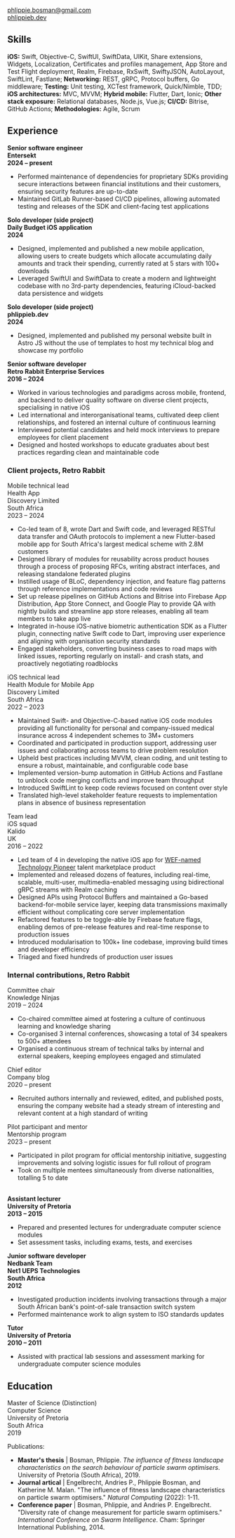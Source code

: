 <!-- NOTE: Title will be added by pandoc -->
<!-- # Phlippie Bosman -->

<br/>
<div class="table"><div class="row links">
  <div class="col links"><a href="mailto:phlippie.bosman@gmail.com">phlippie.bosman@gmail.com</a></div>
  <div class="col links"><a href="https://phlippieb.dev">phlippieb.dev</a></div>
</div></div>

## Skills

**iOS:**
Swift,
Objective-C,
SwiftUI,
SwiftData,
UIKit,
Share extensions,
Widgets,
Localization,
Certificates and profiles management,
App Store and Test Flight deployment,
Realm,
Firebase,
RxSwift,
SwiftyJSON,
AutoLayout,
SwiftLint,
Fastlane;
**Networking:**
REST,
gRPC,
Protocol buffers,
Go middleware;
**Testing:**
Unit testing,
XCTest framework,
Quick/Nimble,
TDD;
**iOS architectures:**
MVC,
MVVM;
**Hybrid mobile:**
Flutter,
Dart,
Ionic;
**Other stack exposure:**
Relational databases,
Node.js,
Vue.js;
**CI/CD:**
Bitrise,
GitHub Actions;
**Methodologies:**
Agile,
Scrum

## Experience

<div class="table"><div class="row">
  <div class="col"><b>Senior software engineer</b></div>
  <div class="col"><b>Entersekt</b></div>
  <div class="col"><b>2024 – present</b></div>
</div></div>

- Performed maintenance of dependencies for proprietary SDKs providing secure interactions between financial institutions and their customers, ensuring security features are up-to-date
- Maintained GitLab Runner-based CI/CD pipelines, allowing automated testing and releases of the SDK and client-facing test applications

<div class="table"><div class="row">
  <div class="col"><b>Solo developer (side project)</b></div>
  <div class="col"><b>Daily Budget iOS application</b></div>
  <div class="col"><b>2024</b></div>
</div></div>

- Designed, implemented and published a new mobile application, allowing users to create budgets which allocate accumulating daily amounts and track their spending, currently rated at 5 stars with 100+ downloads
- Leveraged SwiftUI and SwiftData to create a modern and lightweight codebase with no 3rd-party dependencies, featuring iCloud-backed data persistence and widgets

<div class="table"><div class="row">
  <div class="col"><b>Solo developer (side project)</b></div>
  <div class="col"><b>phlippieb.dev</b></div>
  <div class="col"><b>2024</b></div>
</div></div>

- Designed, implemented and published my personal website built in Astro JS without the use of templates to host my technical blog and showcase my portfolio

<div class="table"><div class="row">
  <div class="col"><b>Senior software developer</b></div>
  <div class="col"><b>Retro Rabbit Enterprise Services</b></div>
  <div class="col"><b>2016 – 2024</b></div>
</div></div>

- Worked in various technologies and paradigms across mobile, frontend, and backend to deliver quality software on diverse client projects, specialising in native iOS
- Led international and interorganisational teams, cultivated deep client relationships, and fostered an internal culture of continuous learning
- Interviewed potential candidates and held mock interviews to prepare employees for client placement
- Designed and hosted workshops to educate graduates about best practices regarding clean and maintainable code

### Client projects, Retro Rabbit

<div class="sub-projects">

<div class="table"><div class="row">
  <div class="col">
    Mobile technical lead <br/>
    Health App
  </div>
  <div class="col">
    Discovery Limited <br/>
    South Africa
  </div>
  <div class="col">
    2023 – 2024
  </div>
</div></div>

- Co-led team of 8, wrote Dart and Swift code, and leveraged RESTful data transfer and OAuth protocols to implement a new Flutter-based mobile app for South Africa's largest medical scheme with 2.8M customers
- Designed library of modules for reusability across product houses through a process of proposing RFCs, writing abstract interfaces, and releasing standalone federated plugins
- Instilled usage of BLoC, dependency injection, and feature flag patterns through reference implementations and code reviews
- Set up release pipelines on GitHub Actions and Bitrise into Firebase App Distribution, App Store Connect, and Google Play to provide QA with nightly builds and streamline app store releases, enabling all team members to take app live
- Integrated in-house iOS-native biometric authentication SDK as a Flutter plugin, connecting native Swift code to Dart, improving user experience and aligning with organisation security standards
- Engaged stakeholders, converting business cases to road maps with linked issues, reporting regularly on install- and crash stats, and proactively negotiating roadblocks

<div class="table"><div class="row">
  <div class="col">
    iOS technical lead <br/>
    Health Module for Mobile App
  </div>
  <div class="col">
    Discovery Limited <br/>
    South Africa
  </div>
  <div class="col">
    2022 – 2023
  </div>
</div></div>

- Maintained Swift- and Objective-C-based native iOS code modules providing all functionality for personal and company-issued medical insurance across 4 independent schemes to 3M+ customers
- Coordinated and participated in production support, addressing user issues and collaborating across teams to drive problem resolution
- Upheld best practices including MVVM, clean coding, and unit testing to ensure a robust, maintainable, and configurable code base
- Implemented version-bump automation in GitHub Actions and Fastlane to unblock code merging conflicts and improve team throughput
- Introduced SwiftLint to keep code reviews focused on content over style
- Translated high-level stakeholder feature requests to implementation plans in absence of business representation

<div class="table"><div class="row">
  <div class="col">
    Team lead <br/>
    iOS squad
  </div>
  <div class="col">
    Kalido <br/>
    UK
  </div>
  <div class="col">
    2016 – 2022
  </div>
</div></div>

- Led team of 4 in developing the native iOS app for [WEF-named Technology Pioneer](https://widgets.weforum.org/techpioneers-2020/kalido) talent marketplace product
- Implemented and released dozens of features, including real-time, scalable, multi-user, multimedia-enabled messaging using bidirectional gRPC streams with Realm caching
- Designed APIs using Protocol Buffers and maintained a Go-based backend-for-mobile service layer, keeping data transmissions maximally efficient without complicating core server implementation
- Refactored features to be toggle-able by Firebase feature flags, enabling demos of pre-release features and real-time response to production issues
- Introduced modularisation to 100k+ line codebase, improving build times and developer efficiency
- Triaged and fixed hundreds of production user issues

</div> <!-- End sub-projects -->

### Internal contributions, Retro Rabbit

<div class="sub-projects">

<div class="table"><div class="row">
  <div class="col">Committee chair</div>
  <div class="col">Knowledge Ninjas</div>
  <div class="col">2019 – 2024</div>
</div></div>

- Co-chaired committee aimed at fostering a culture of continuous learning and knowledge sharing
- Co-organised 3 internal conferences, showcasing a total of 34 speakers to 500+ attendees
- Organised a continuous stream of technical talks by internal and external speakers, keeping employees engaged and stimulated

<div class="table"><div class="row">
  <div class="col">Chief editor</div>
  <div class="col">Company blog</div>
  <div class="col">2020 – present</div>
</div></div>

- Recruited authors internally and reviewed, edited, and published posts, ensuring the company website had a steady stream of interesting and relevant content at a high standard of writing

<div class="table"><div class="row">
  <div class="col">Pilot participant and mentor</div>
  <div class="col">Mentorship program</div>
  <div class="col">2023 – present</div>
</div></div>

- Participated in pilot program for official mentorship initiative, suggesting improvements and solving logistic issues for full rollout of program
- Took on multiple mentees simultaneously from diverse nationalities, totalling 5 to date

</div> <!-- End sub-projects -->
<br/>

<div class="table"><div class="row">
  <div class="col"><b>Assistant lecturer</b></div>
  <div class="col"><b>University of Pretoria</b></div>
  <div class="col"><b>2013 – 2015</b></div>
</div></div>

- Prepared and presented lectures for undergraduate computer science modules
- Set assessment tasks, including exams, tests, and exercises

<div class="table"><div class="row">
  <div class="col">
    <b>Junior software developer <br/>
    Nedbank Team</b>
  </div>
  <div class="col">
    <b>Net1 UEPS Technologies<br/>
    South Africa</b>
  </div>
  <div class="col">
    <b>2012</b>
  </div>
</div></div>

- Investigated production incidents involving transactions through a major South African bank's point-of-sale transaction switch system
- Performed maintenance work to align system to ISO standards updates

<div class="table"><div class="row">
  <div class="col"><b>Tutor</b></div>
  <div class="col"><b>University of Pretoria</b></div>
  <div class="col"><b>2010 – 2011</b></div>
</div></div>

- Assisted with practical lab sessions and assessment marking for undergraduate computer science modules

## Education

<div class="table"><div class="row">
  <div class="col">
    Master of Science (Distinction)<br/>
    Computer Science
  </div>
  <div class="col">
    University of Pretoria<br/>
    South Africa
  </div>
  <div class="col">
    2019
  </div>
</div></div>

Publications:

- **Master's thesis** | Bosman, Phlippie. *The influence of fitness landscape characteristics on the search behaviour of particle swarm optimisers*. University of Pretoria (South Africa), 2019.
- **Journal artical**  | Engelbrecht, Andries P., Phlippie Bosman, and Katherine M. Malan. "The influence of fitness landscape characteristics on particle swarm optimisers." *Natural Computing* (2022): 1-11.
- **Conference paper** | Bosman, Phlippie, and Andries P. Engelbrecht. "Diversity rate of change measurement for particle swarm optimisers." *International Conference on Swarm Intelligence*. Cham: Springer International Publishing, 2014.
